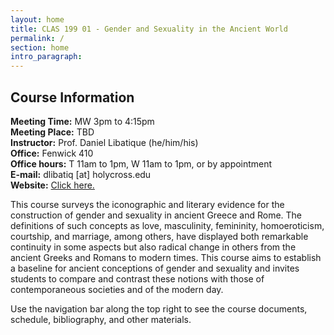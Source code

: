```yaml
---
layout: home
title: CLAS 199 01 - Gender and Sexuality in the Ancient World
permalink: /
section: home
intro_paragraph:
---
```


## Course Information
**Meeting Time:** MW 3pm to 4:15pm  
**Meeting Place:** TBD  
**Instructor:** Prof. Daniel Libatique (he/him/his)  
**Office:** Fenwick 410  
**Office hours:** T 11am to 1pm, W 11am to 1pm, or by appointment  
**E-mail:** dlibatiq [at] holycross.edu  
**Website:** [Click here.](https://dlibatique.github.io)

This course surveys the iconographic and literary evidence for the construction of gender and sexuality in ancient Greece and Rome. The definitions of such concepts as love, masculinity, femininity, homoeroticism, courtship, and marriage, among others, have displayed both remarkable continuity in some aspects but also radical change in others from the ancient Greeks and Romans to modern times. This course aims to establish a baseline for ancient conceptions of gender and sexuality and invites students to compare and contrast these notions with those of contemporaneous societies and of the modern day.

Use the navigation bar along the top right to see the course documents, schedule, bibliography, and other materials.
